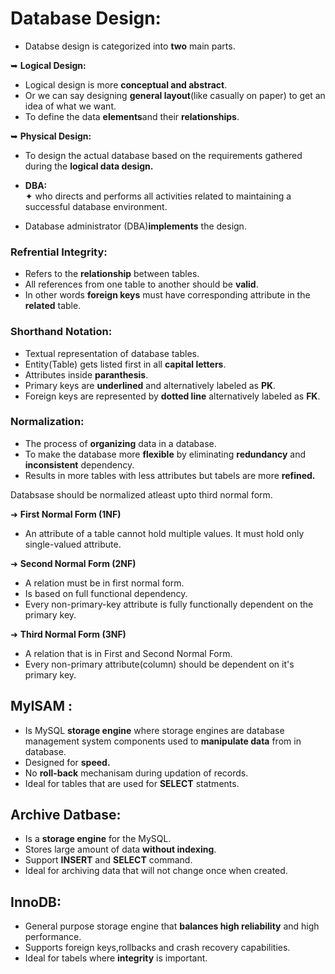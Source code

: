 
# Database Design:
- Databse design is categorized into **two** main parts.  

➥ **Logical Design:**

- Logical design is more **conceptual and abstract**.   
- Or we can say designing **general layout**(like casually on paper) to get an idea of what we want.   
- To define the data **elements**and their **relationships**.  

➥ **Physical Design:**  

- To design the actual database based on the requirements gathered during the **logical data design.**  

- **DBA:**    
 ✦ who directs and performs all activities related to maintaining a successful database environment.
 
- Database administrator (DBA)**implements** the design.  

### Refrential Integrity:  

- Refers to the **relationship** between tables.  
- All references from one table to another should be **valid**.  
- In other words **foreign keys** must have corresponding attribute in the **related** table.   

### Shorthand Notation:

- Textual representation of database tables.  
- Entity(Table) gets listed first in all **capital letters**.  
- Attributes inside **paranthesis**.  
- Primary keys are **underlined** and alternatively labeled as **PK**.   
- Foreign keys are represented by **dotted line** alternatively labeled as **FK**.  
 
 ### Normalization:  
 
- The process of **organizing** data in a database.   
- To make the database more **flexible** by eliminating **redundancy** and **inconsistent** dependency.   
- Results in more tables with less attributes but tabels are more **refined.**
 
 Databsase should be normalized atleast upto third normal form.  
 
 ➜ **First Normal Form (1NF)**
 
 - An attribute of a table cannot hold multiple values. It must hold only single-valued attribute.  
 
 ➜ **Second Normal Form (2NF)**
 
 - A relation must be in first normal form.   
 - Is based on full functional dependency.  
 - Every non-primary-key attribute is fully functionally dependent on the primary key.  
 
 ➜ **Third Normal Form (3NF)**
 
 - A relation that is in First and Second Normal Form.  
 - Every non-primary attribute(column) should be dependent on it's primary key.  
 

## MyISAM :

- Is MySQL **storage engine** where storage engines are database management system components used to **manipulate data** from in database.  
- Designed for **speed.**  
- No **roll-back** mechanisam during updation of records.  
- Ideal for tables that are used for **SELECT** statments.  

## Archive Datbase:

- Is a **storage engine** for the MySQL.   
- Stores large amount of data **without indexing**.  
- Support **INSERT** and **SELECT** command.  
- Ideal for archiving data that will not change once when created.  

## InnoDB:

- General purpose storage engine that **balances high reliability** and high performance.  
- Supports foreign keys,rollbacks and crash recovery capabilities.   
- Ideal for tabels where **integrity** is important.  

